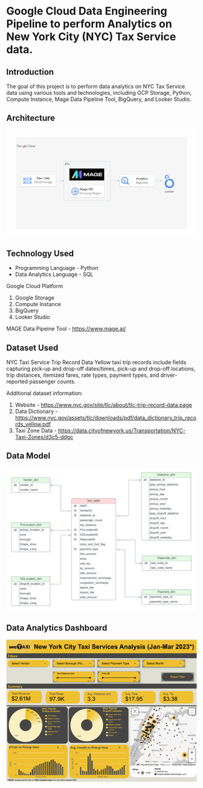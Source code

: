 # Google Cloud Data Engineering Pipeline to perform Analytics on New York City (NYC) Tax Service data.

## Introduction

The goal of this project is to perform data analytics on NYC Tax Service data using various tools and technologies, including GCP Storage, Python, Compute Instance, Mage Data Pipeline Tool, BigQuery, and Looker Studio.

## Architecture 
<img src="architecture.jpg">

## Technology Used
- Programming Language - Python
- Data Analytics Language - SQL

Google Cloud Platform
1. Google Storage
2. Compute Instance 
3. BigQuery
4. Looker Studio

MAGE Data Pipeine Tool - https://www.mage.ai/

## Dataset Used
NYC Taxi Service Trip Record Data
Yellow taxi trip records include fields capturing pick-up and drop-off dates/times, pick-up and drop-off locations, trip distances, itemized fares, rate types, payment types, and driver-reported passenger counts. 

Additional dataset information:
1. Website - https://www.nyc.gov/site/tlc/about/tlc-trip-record-data.page
2. Data Dictionary - https://www.nyc.gov/assets/tlc/downloads/pdf/data_dictionary_trip_records_yellow.pdf
3. Taxi Zone Data - https://data.cityofnewyork.us/Transportation/NYC-Taxi-Zones/d3c5-ddgc

## Data Model
<img src="DimensionModelling_NYCCab.png">

## Data Analytics Dashboard
<img src="LookerStudio_NYCCabs_Ride_Analysis_Dashboard.png">
